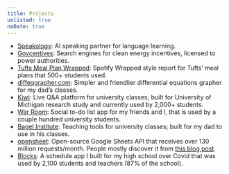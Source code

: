 ```yaml
---
title: Projects
unlisted: true
noDate: true
---
```


- [Speakology](https://speakology.ai): AI speaking partner for language learning.
- [Govcentives](https://govcentives.com): Search engines for clean energy incentives, licensed to power authorities.
- [Tufts Meal Plan Wrapped](/wrapped): Spotify Wrapped style report for Tufts’ meal plans that 500+ students used.
- [diffeqgrapher.com](https://diffeqgrapher.com): Simpler and friendlier differential equations grapher for my dad’s classes.
- [Kiwi](https://ask.kiwi): Live Q&A platform for university classes; built for University of Michigan research study and currently used by 2,000+ students.
- [War Room](https://war.elk.sh): Social to-do list app for my friends and I, that is used by a couple hundred university students.
- [Bagel Institute](https://bagel.institute): Teaching tools for university classes; built for my dad to use in his classes.
- [opensheet](https://opensheet.elk.sh): Open-source Google Sheets API that receives over 130 million requests/month. People mostly discover it from [this blog post](/google-sheets-json).
- [Blocks](/blocks): A schedule app I built for my high school over Covid that was used by 2,100 students and teachers (87% of the school).
